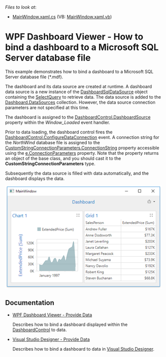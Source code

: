 <!-- default file list -->
*Files to look at*:

* [MainWindow.xaml.cs](./CS/WpfDashboard_SqlDataSource/MainWindow.xaml.cs) (VB: [MainWindow.xaml.vb](./VB/WpfDashboard_SqlDataSource/MainWindow.xaml.vb))
<!-- default file list end -->

# WPF Dashboard Viewer - How to bind a dashboard to a Microsoft SQL Server database file

This example demonstrates how to bind a dashboard to a Microsoft SQL Server database file (*.mdf).

The dashboard and its data source are created at runtime. A dashboard data source is a new instance of the [DashboardSqlDataSource](https://docs.devexpress.com/Dashboard/DevExpress.DashboardCommon.DashboardSqlDataSource) object containing the [SelectQuery](https://docs.devexpress.com/CoreLibraries/DevExpress.DataAccess.Sql.SelectQuery) to retrieve data. The data source is added to the [Dashboard.DataSources](https://docs.devexpress.com/Dashboard/DevExpress.DashboardCommon.Dashboard.DataSources) collection. However, the data source connection parameters are not specified at this time. 

The dashboard is assigned to the [DashboardControl.DashboardSource](https://docs.devexpress.com/Dashboard/DevExpress.DashboardWpf.DashboardControl.Dashboard) property within the _Window_Loaded_ event handler. 

Prior to data loading, the dashboard control fires the [DashboardControl.ConfigureDataConnection](https://docs.devexpress.com/Dashboard/DevExpress.DashboardWpf.DashboardControl.ConfigureDataConnection) event. A connection string for the _NorthWind_ database file is assigned to the [CustomStringConnectionParameters.ConnectionString](https://docs.devexpress.com/CoreLibraries/DevExpress.DataAccess.ConnectionParameters.CustomStringConnectionParameters.ConnectionString) property accessible using the [e.ConnectionParameters](https://docs.devexpress.com/CoreLibraries/DevExpress.DataAccess.Sql.ConfigureDataConnectionEventArgs.ConnectionParameters) property. Note that the property returns an object of the base class, and you should cast it to the **CustomStringConnectionParameters** type.

Subsequently the data source is filled with data automatically, and the dashboard displays the data.

![](https://github.com/DevExpress-Examples/wpf-dashboard-how-to-bind-to-sql-database-file/blob/18.1.3%2B/images/WpfDashboard_SqlDataSource.png)

## Documentation

- [WPF Dashboard Viewer - Provide Data](https://docs.devexpress.com/Dashboard/119901/wpf-viewer/providing-data)

    Describes how to bind a dashboard displayed within the [DashboardControl](https://docs.devexpress.com/Dashboard/DevExpress.DashboardWpf.DashboardControl) to data.
- [Visual Studio Designer - Provide Data](https://docs.devexpress.com/Dashboard/18295/wpf-viewer/create-dashboards-in-the-visual-studio-designer/provide-data)

    Describes how to bind a dashboard to data in [Visual Studio Designer](https://docs.devexpress.com/Dashboard/17519/wpf-viewer/create-dashboards-in-the-visual-studio-designer).
